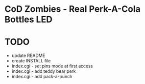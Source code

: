 # CoD Zombies - Real Perk-A-Cola Bottles LED

# TODO
* update README
* create INSTALL file
* index.cgi - set pins mode at first access
* index.cgi - add teddy bear perk
* index.cgi - add pack-a-punch
